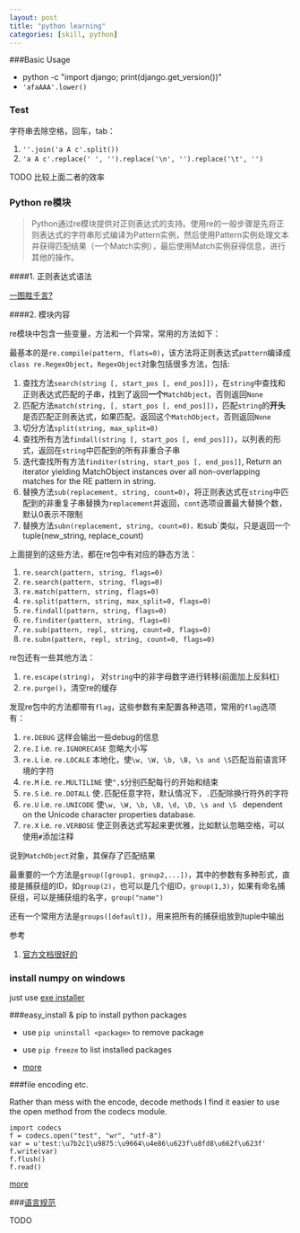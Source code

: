 ```yaml
---
layout: post
title: "python learning"
categories: [skill, python]
---
```


###Basic Usage

* python -c "import django; print(django.get_version())"
* `'afaAAA'.lower()`

### Test

字符串去除空格，回车，tab：

1. `''.join('a A c'.split())`
2. `'a A c'.replace(' ', '').replace('\n', '').replace('\t', '')`

TODO 比较上面二者的效率

### Python re模块

>Python通过re模块提供对正则表达式的支持。使用re的一般步骤是先将正则表达式的字符串形式编译为Pattern实例，然后使用Pattern实例处理文本并获得匹配结果（一个Match实例），最后使用Match实例获得信息，进行其他的操作。

####1. 正则表达式语法

[一图胜千言?](/image/python-re.png)

####2. 模块内容

re模块中包含一些变量，方法和一个异常，常用的方法如下：

最基本的是`re.compile(pattern, flats=0)`，该方法将正则表达式`pattern`编译成`class re.RegexObject`，`RegexObject`对象包括很多方法，包括:

1. 查找方法`search(string [, start_pos [, end_pos]])`，在`string`中查找和正则表达式匹配的子串，找到了返回**一个**`MatchObject`，否则返回`None`
2. 匹配方法`match(string, [, start_pos [, end_pos]])`，匹配`string`的**开头**是否匹配正则表达式，如果匹配，返回这个`MatchObject`，否则返回`None`
3. 切分方法`split(string, max_split=0)`
4. 查找所有方法`findall(string [, start_pos [, end_pos]])`，以列表的形式，返回在`string`中匹配到的所有非重合子串
5. 迭代查找所有方法`finditer(string, start_pos [, end_pos]]`, Return an iterator yielding MatchObject instances over all non-overlapping matches for the RE pattern in string. 
6. 替换方法`sub(replacement, string, count=0)`，将正则表达式在`string`中匹配到的非重复子串替换为`replacement`并返回，`cont`选项设置最大替换个数，默认0表示不限制
7. 替换方法`subn(replacement, string, count=0)，和`sub`类似，只是返回一个tuple(new_string, replace_count)

上面提到的这些方法，都在re包中有对应的静态方法：

1. `re.search(pattern, string, flags=0)`
2. `re.search(pattern, string, flags=0)`
3. `re.match(pattern, string, flags=0)`
4. `re.split(pattern, string, max_split=0, flags=0)`
5. `re.findall(pattern, string, flags=0)`
6. `re.finditer(pattern, string, flags=0)`
7. `re.sub(pattern, repl, string, count=0, flags=0)`
8. `re.subn(pattern, repl, string, count=0, flags=0)`

re包还有一些其他方法：

1. `re.escape(string)`， 对`string`中的非字母数字进行转移(前面加上反斜杠)
2. `re.purge()`，清空re的缓存


发现re包中的方法都带有`flag`，这些参数有来配置各种选项，常用的`flag`选项有：

1. `re.DEBUG` 这样会输出一些debug的信息
2. `re.I` i.e. `re.IGNORECASE` 忽略大小写
3. `re.L` i.e. `re.LOCALE` 本地化，使`\w, \W, \b, \B, \s and \S`匹配当前语言环境的字符
4. `re.M` i.e. `re.MULTILINE` 使`^,$`分别匹配每行的开始和结束
5. `re.S` i.e. `re.DOTALL` 使`.`匹配任意字符，默认情况下，`.`匹配除换行符外的字符
6. `re.U` i.e. `re.UNICODE` 使`\w, \W, \b, \B, \d, \D, \s and \S ` dependent on the Unicode character properties database.
7. `re.X` i.e. `re.VERBOSE` 使正则表达式写起来更优雅，比如默认忽略空格，可以使用`#`添加注释

说到`MatchObject`对象，其保存了匹配结果

最重要的一个方法是`group([group1, group2,...])`，其中的参数有多种形式，直接是捕获组的ID，如`group(2)`，也可以是几个组ID，`group(1,3)`，如果有命名捕获组，可以是捕获组的名字，`group("name")`

还有一个常用方法是`groups([default])`，用来把所有的捕获组放到tuple中输出

参考

1. [官方文档很好的](http://docs.python.org/2/library/re.html)


### install numpy on windows
just use [exe installer](http://www.lfd.uci.edu/~gohlke/pythonlibs/#numpy)

###easy_install & pip to install python packages

* use `pip uninstall <package>` to remove package

* use `pip freeze` to list installed packages

* [more](http://stackoverflow.com/questions/1231688/how-do-i-remove-packages-installed-with-pythons-easy-install)

###file encoding etc.

Rather than mess with the encode, decode methods I find it easier to use the open method from the codecs module.

    import codecs
    f = codecs.open("test", "wr", "utf-8")
    var = u'test:\u7b2c1\u9875:\u9664\u4e86\u623f\u8fd8\u662f\u623f'
    f.write(var)
    f.flush()
    f.read()

[more](http://stackoverflow.com/questions/491921/unicode-utf8-reading-and-writing-to-files-in-python)

###[语言规范](http://zh-google-styleguide.readthedocs.org/en/latest/google-python-styleguide/python_language_rules/)

TODO

